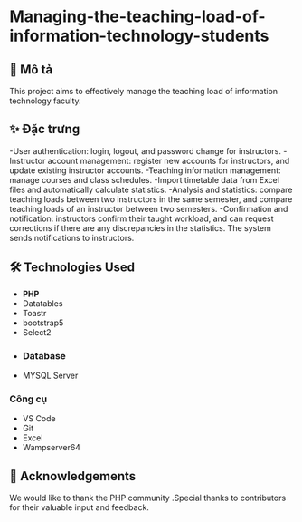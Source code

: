 # Managing-the-teaching-load-of-information-technology-students
## 📝 Mô tả
This project aims to effectively manage the teaching load of information technology faculty.

## ✨ Đặc trưng
-User authentication: login, logout, and password change for instructors.
-Instructor account management: register new accounts for instructors, and update existing instructor accounts.
-Teaching information management: manage courses and class schedules.
-Import timetable data from Excel files and automatically calculate statistics.
-Analysis and statistics: compare teaching loads between two instructors in the same semester, and compare teaching loads of an instructor between two semesters.
-Confirmation and notification: instructors confirm their taught workload, and can request corrections if there are any discrepancies in the statistics. The system sends notifications to instructors.

## 🛠️ Technologies Used
- **PHP**
- Datatables
- Toastr
- bootstrap5
- Select2
- ### Database
- MYSQL Server

### Công cụ
- VS Code 
- Git
- Excel
- Wampserver64
## 🙏 Acknowledgements
We would like to thank the PHP community .Special thanks to contributors for their valuable input and feedback.





